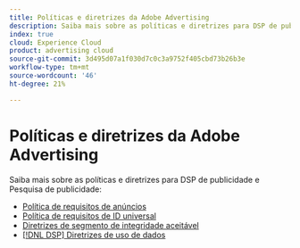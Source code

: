 ```yaml
---
title: Políticas e diretrizes da Adobe Advertising
description: Saiba mais sobre as políticas e diretrizes para DSP de publicidade e Pesquisa de publicidade.
index: true
cloud: Experience Cloud
product: advertising cloud
source-git-commit: 3d495d07a1f030d7c0c3a9752f405cbd73b26b3e
workflow-type: tm+mt
source-wordcount: '46'
ht-degree: 21%

---
```


# Políticas e diretrizes da Adobe Advertising

Saiba mais sobre as políticas e diretrizes para DSP de publicidade e Pesquisa de publicidade:

+ [Política de requisitos de anúncios](/help/policies/ad-requirements-policy.md)
+ [Política de requisitos de ID universal](/help/policies/universal-id-policy.md)
+ [Diretrizes de segmento de integridade aceitável](/help/policies/health-segment-guidelines.md)
+ [[!DNL DSP] Diretrizes de uso de dados](/help/policies/data-usage-guidelines.md)
